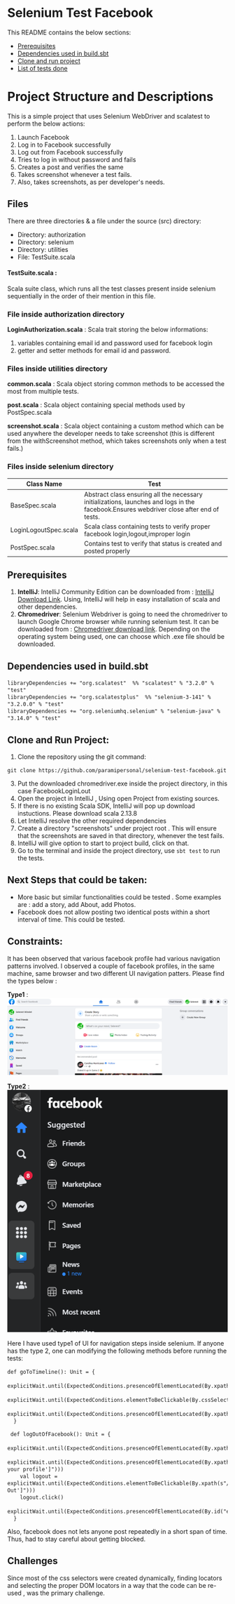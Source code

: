 # Selenium Test Facebook

This README contains the below sections:
* [Prerequisites](#prerequisites)
* [Dependencies used in build.sbt](#dependencies-used-in-buildsbt)
* [Clone and run project](#clone-and-run-project)
* [List of tests done](#list-of-tests-done)

# Project Structure and Descriptions
This is a simple project that uses Selenium WebDriver and scalatest
to perform the below actions:
1. Launch Facebook
2. Log in to Facebook successfully
3. Log out from Facebook successfully
4. Tries to log in without password and fails
5. Creates a post and verifies the same
6. Takes screenshot whenever a test fails.
7. Also, takes screenshots, as per developer's needs.

## Files
There are three directories & a file under the source (src) directory:
* Directory: authorization
* Directory: selenium
* Directory: utilities
* File: TestSuite.scala 

#### **TestSuite.scala** : 

Scala suite class, which runs all the test classes present inside selenium
sequentially in the order of their mention in this file.

### File inside **authorization** directory 

**LoginAuthorization.scala** : Scala trait storing the below informations: 
1. variables containing email id and password used for facebook login
2. getter and setter methods for email id and password.

### Files inside **utilities** directory

**common.scala** : Scala object storing common methods to be accessed the most from multiple tests.

**post.scala** : Scala object containing special methods used by PostSpec.scala

**screenshot.scala** : Scala object containing a custom method which can be used anywhere the developer needs to 
take screenshot (this is different from the withScreenshot method, which takes screenshots only when a test fails.)

### Files inside **selenium** directory

| Class Name            | Test                                                                                                                                     |
|-----------------------|------------------------------------------------------------------------------------------------------------------------------------------|
| BaseSpec.scala        | Abstract class ensuring all the necessary initializations, launches and logs in the facebook.Ensures webdriver close after end of tests. |        
| LoginLogoutSpec.scala | Scala class containing tests to verify proper facebook login,logout,improper login                                                       |
| PostSpec.scala        | Contains test to verify that status is created and posted properly                                                                       |        


## Prerequisites
1. **IntelliJ**: IntelliJ Community Edition can be downloaded from : [IntelliJ Download Link](https://www.jetbrains.com/idea/download/#section=windows). Using, IntelliJ will help in easy installation of scala and other dependencies.
2. **Chromedriver**: Selenium Webdriver is going to need the chromedriver to launch Google Chrome browser while running selenium test.
   It can be downloaded from : [Chromedriver download link](https://chromedriver.chromium.org/downloads). Depending on the operating system being
   used, one can choose which .exe file should be downloaded.

## Dependencies used in build.sbt
```
libraryDependencies += "org.scalatest"  %% "scalatest" % "3.2.0" % "test"
libraryDependencies += "org.scalatestplus"  %% "selenium-3-141" % "3.2.0.0" % "test"
libraryDependencies += "org.seleniumhq.selenium" % "selenium-java" % "3.14.0" % "test"
```

## Clone and Run Project:
1. Clone the repository using the git command:
```
git clone https://github.com/paramipersonal/selenium-test-facebook.git
```
3. Put the downloaded chromedriver.exe inside the project directory, in this case FacebookLoginLout
4. Open the project in IntelliJ , Using open Project from existing sources.
5. If there is no existing Scala SDK, IntelliJ will pop up download instuctions. Please download scala 2.13.8
6. Let IntelliJ resolve the other required dependencies
7. Create a directory "screenshots" under project root . This will ensure that the screenshots are saved in that directory, whenever the test fails.
8. IntelliJ will give option to start to project build, click on that.
9. Go to the terminal and inside the project directory, use ```sbt test``` to run the tests.

## Next Steps that could be taken: 
* More basic but similar functionalities could be tested . Some examples are : add a story, add About, add Photos.
* Facebook does not allow posting two identical posts within a short interval of time. This could be tested.

## Constraints: 

It has been observed that various facebook profile had various navigation patterns involved.
I observed a couple of facebook profiles, in the same machine, same browser and two different UI navigation patters.
Please find the types below :

**Type1** :
![Image1](/images/UI_test1.png)

**Type2** : 
![Image2](/images/UI_test2.png)


Here I have used type1 of UI for navigation steps inside selenium.
If anyone has the type 2, one can modifying the following methods before running the tests: 
```
def goToTimeline(): Unit = {
    explicitWait.until(ExpectedConditions.presenceOfElementLocated(By.xpath("/html/body/div[1]/div/div[1]/div/div[1]/div[1]/div/div[1]/span/div/div[2]"))).click()
    explicitWait.until(ExpectedConditions.elementToBeClickable(By.cssSelector("a[href='/me/']"))).click()
    explicitWait.until(ExpectedConditions.presenceOfElementLocated(By.xpath("//span[.='Photos']")))
  }
```

```
 def logOutOfFacebook(): Unit = {
    explicitWait.until(ExpectedConditions.presenceOfElementLocated(By.xpath("/html/body/div[1]/div/div[1]/div/div[1]/div[1]/div/div[1]/span/div/div[2]"))).click()
    explicitWait.until(ExpectedConditions.presenceOfElementLocated(By.xpath(s"//span[.='See your profile']")))
    val logout = explicitWait.until(ExpectedConditions.elementToBeClickable(By.xpath(s"//span[.='Log Out']")))
    logout.click()
    explicitWait.until(ExpectedConditions.presenceOfElementLocated(By.id("email")))
  }
```

Also, facebook does not lets anyone post repeatedly in a short span of time. Thus, had to stay
careful about getting blocked. 

## Challenges

Since most of the css selectors were created dynamically, finding locators and selecting the proper 
DOM locators in a way that the code can be re-used , was the primary challenge. 

